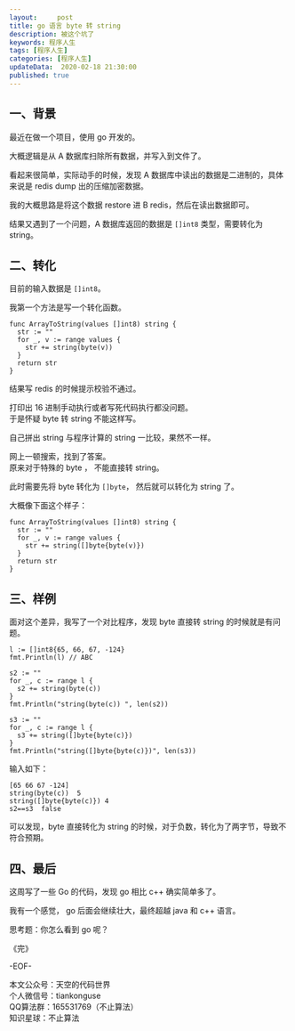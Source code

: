 ```yaml
---   
layout:     post  
title: go 语言 byte 转 string
description: 被这个坑了    
keywords: 程序人生  
tags: [程序人生]    
categories: [程序人生]  
updateData:  2020-02-18 21:30:00  
published: true  
---  
```



## 一、背景  


最近在做一个项目，使用 go 开发的。  


大概逻辑是从 A 数据库扫除所有数据，并写入到文件了。  


看起来很简单，实际动手的时候，发现 A 数据库中读出的数据是二进制的，具体来说是 redis dump 出的压缩加密数据。  


我的大概思路是将这个数据 restore 进 B redis，然后在读出数据即可。  


结果又遇到了一个问题，A 数据库返回的数据是 `[]int8` 类型，需要转化为 string。  


## 二、转化  


目前的输入数据是 `[]int8`。  


我第一个方法是写一个转化函数。  


```
func ArrayToString(values []int8) string {
  str := ""
  for _, v := range values {
    str += string(byte(v))
  }
  return str
}
```


结果写 redis 的时候提示校验不通过。  


打印出 16 进制手动执行或者写死代码执行都没问题。  
于是怀疑 byte 转 string 不能这样写。  


自己拼出 string 与程序计算的 string 一比较，果然不一样。  


网上一顿搜索，找到了答案。  
原来对于特殊的 byte ， 不能直接转 string。  


此时需要先将 byte 转化为 `[]byte`， 然后就可以转化为 string 了。  


大概像下面这个样子：  


```
func ArrayToString(values []int8) string {
  str := ""
  for _, v := range values {
    str += string([]byte{byte(v)})
  }
  return str
}
```


## 三、样例  


面对这个差异，我写了一个对比程序，发现 byte 直接转 string 的时候就是有问题。  



```
l := []int8{65, 66, 67, -124}
fmt.Println(l) // ABC

s2 := ""
for _, c := range l {
  s2 += string(byte(c))
}
fmt.Println("string(byte(c)) ", len(s2))

s3 := ""
for _, c := range l {
  s3 += string([]byte{byte(c)})
}
fmt.Println("string([]byte{byte(c)})", len(s3))
```


输入如下：  


```
[65 66 67 -124]
string(byte(c))  5
string([]byte{byte(c)}) 4
s2==s3  false
```


可以发现，byte 直接转化为 string 的时候，对于负数，转化为了两字节，导致不符合预期。  


## 四、最后  


这周写了一些 Go 的代码，发现 go 相比 c++ 确实简单多了。  


我有一个感觉， go 后面会继续壮大，最终超越 java 和 c++ 语言。  


思考题：你怎么看到 go 呢？  







《完》  


-EOF-  



本文公众号：天空的代码世界  
个人微信号：tiankonguse  
QQ算法群：165531769（不止算法）  
知识星球：不止算法  

